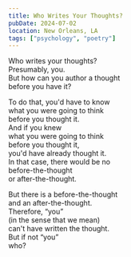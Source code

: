 ```yaml
---
title: Who Writes Your Thoughts?
pubDate: 2024-07-02
location: New Orleans, LA
tags: ["psychology", "poetry"]
---
```


Who writes your thoughts?  
Presumably, you.  
But how can you author a thought  
before you have it?

To do that, you'd have to know  
what you were going to think  
before you thought it.  
And if you knew  
what you were going to think  
before you thought it,  
you'd have already thought it.  
In that case, there would be no  
before-the-thought  
or after-the-thought.  

But there is a before-the-thought  
and an after-the-thought.  
Therefore, “you”  
(in the sense that we mean)  
can't have written the thought.  
But if not “you”  
who?
